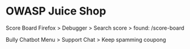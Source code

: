 # OWASP Juice Shop

Score Board
Firefox > Debugger > Search score > found: /score-board

Bully Chatbot
Menu > Support Chat > Keep spamming coupong 
